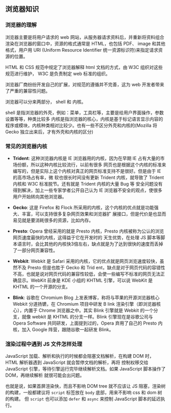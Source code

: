 ## 浏览器知识

### 浏览器的理解

浏览器主要是将用户请求的 web 网站，从服务器请求资料后，并重新将资料组合渲染在浏览器的窗口中，资源的格式通常是 HTML，也包括 PDF、 image 和其他格式，用户用
 URI (Uniform Resource Identifier 统一资源标识符)来指定请求资源的位置。

 HTML 和 CSS 规范中规定了浏览器解释 html 文档的方式，由 W3C 组织对这些规范进行维护， W3C 是负责制定 web 标准的组织。

 浏览器厂商纷纷开发自己的扩展，对规范的遵循并不完善，这为 web 开发者带来了严重的兼容性问题。

 浏览器可以分来两部分， shell 和 内核。

shell 是指浏览器的外壳，例如：菜单，工具栏等，主要是给用户界面操作，参数设置等等，种类比较多
内核是指浏览器的核心，内核是基于标记语言显示内容的程序或模块，内核种类相对比较少。也有一些不区分外壳和内核的(Mozilla 将 Gecko 独立出来后，才有外壳和内核的区分)


### 常见的浏览器内核

- **Trident**: 
这种浏览器内核是 IE 浏览器用的内核，因为在早期 IE 占有大量的市场份额，所以这种内核比较流行，以前有很多
网页也是根据这个内核的标准来编写的，但是实际上这个内核对真正的网页标准支持不是很好。但是由于 IE 的高市场占有率，微
软也很长时间没有更新 Trident 内核，就导致了 Trident 内核和 W3C 标准脱节。还有就是 Trident 内核的大量 Bug 等
安全问题没有得到解决，加上一些专家学者公开自己认为 IE 浏览器不安全的观点，使很多用户开始转向其他浏览器。

- **Gecko**: 
这是 Firefox 和 Flock 所采用的内核，这个内核的优点就是功能强大、丰富，可以支持很多复杂网页效果和浏览器扩
展接口，但是代价是也显而易见就是要消耗很多的资源，比如内存。

- **Presto**:
Opera 曾经采用的就是 Presto 内核，Presto 内核被称为公认的浏览网页速度最快的内核，这得益于它在开发时的
天生优势，在处理 JS 脚本等脚本语言时，会比其他的内核快3倍左右，缺点就是为了达到很快的速度而丢掉了一部分网页兼容性。

- **Webkit**:
Webkit 是 Safari 采用的内核，它的优点就是网页浏览速度较快，虽然不及 Presto 但是也胜于 Gecko 和 Trid
ent，缺点是对于网页代码的容错性不高，也就是说对网页代码的兼容性较低，会使一些编写不标准的网页无法正确显示。WebKit 
前身是 KDE 小组的 KHTML 引擎，可以说 WebKit 是 KHTML 的一个开源的分支。

- **Blink**:
谷歌在 Chromium Blog 上发表博客，称将与苹果的开源浏览器核心 Webkit 分道扬镳，在 Chromium 项目中研发 B
link 渲染引擎（即浏览器核心），内置于 Chrome 浏览器之中。其实 Blink 引擎就是 Webkit 的一个分支，就像 webkit 是
KHTML 的分支一样。Blink 引擎现在是谷歌公司与 Opera Software 共同研发，上面提到过的，Opera 弃用了自己的 Presto 
内核，加入 Google 阵营，跟随谷歌一起研发 Blink。

### 渲染过程中遇到 JS 文件怎样处理

JavaScript 加载、解析和执行的时候都会阻塞文档解析，在构建 DOM 时，HTML 解析器遇到 JavaScript 就会暂停文档的解析，再将
控制权移交给 JavaScript 引擎，等待引擎运行完毕继续解析文档。如果 JavaScript 脚本操作了 DOM，再继续解析 就很可能会出问题。

也就是说，如果首屏渲染快，而且不影响 DOM tree 就不应该让 JS 阻塞，渲染树的构建，一般都建议将 `script` 标签放在 `body` 底部，用来不影响 css 和 dom 树的构建。
但 `script` 也可以添加 `defer` 和 `async` 来控制 JavaScript 脚本的延迟执行。


